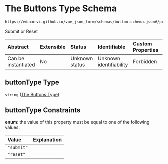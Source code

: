 # The Buttons Type Schema

```txt
https://educorvi.github.io/vue_json_form/schemas/button.schema.json#/properties/buttonType
```

Submit or Reset

| Abstract            | Extensible | Status         | Identifiable            | Custom Properties | Additional Properties | Access Restrictions | Defined In                                                                   |
| :------------------ | :--------- | :------------- | :---------------------- | :---------------- | :-------------------- | :------------------ | :--------------------------------------------------------------------------- |
| Can be instantiated | No         | Unknown status | Unknown identifiability | Forbidden         | Allowed               | none                | [button.schema.json\*](../schemas/button.schema.json "open original schema") |

## buttonType Type

`string` ([The Buttons Type](button-properties-the-buttons-type.md))

## buttonType Constraints

**enum**: the value of this property must be equal to one of the following values:

| Value      | Explanation |
| :--------- | :---------- |
| `"submit"` |             |
| `"reset"`  |             |
